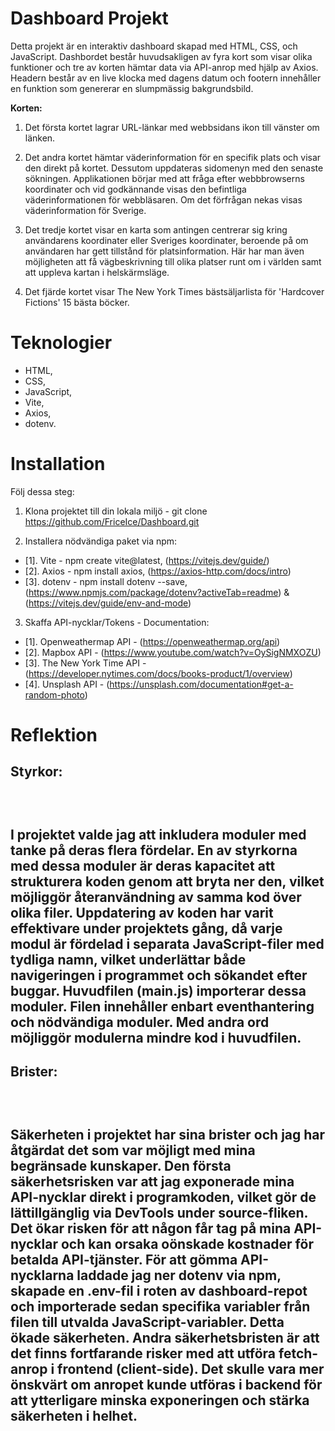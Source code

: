 # Dashboard Projekt

Detta projekt är en interaktiv dashboard skapad med HTML, CSS, och JavaScript. Dashbordet består huvudsakligen av fyra kort som visar olika funktioner och tre av korten hämtar data via API-anrop med hjälp av Axios. Headern består av en live klocka med dagens datum och footern innehåller en funktion som genererar en slumpmässig bakgrundsbild. 

<b>Korten:</b>

  1. Det första kortet lagrar URL-länkar med webbsidans ikon till vänster om länken.

  2. Det andra kortet hämtar väderinformation för en specifik plats och visar den direkt på kortet. Dessutom uppdateras sidomenyn med den senaste sökningen. Applikationen börjar med att fråga efter webbbrowserns koordinater och vid godkännande visas den befintliga väderinformationen för webbläsaren. Om det förfrågan nekas visas väderinformation för Sverige.

  3. Det tredje kortet visar en karta som antingen centrerar sig kring användarens koordinater eller Sveriges koordinater, beroende på om användaren har gett tillstånd för platsinformation. Här har man även möjligheten att få vägbeskrivning till olika platser runt om i världen samt att uppleva kartan i helskärmsläge.

  4. Det fjärde kortet visar The New York Times bästsäljarlista för 'Hardcover Fictions' 15 bästa böcker.

# Teknologier

* HTML, 
* CSS, 
* JavaScript, 
* Vite, 
* Axios, 
* dotenv.


# Installation
Följ dessa steg: 
 1. Klona projektet till din lokala miljö - git clone https://github.com/FriceIce/Dashboard.git

 2. Installera nödvändiga paket via npm:<br>
  * [1]. Vite - npm create vite@latest, (https://vitejs.dev/guide/)<br>
  * [2]. Axios - npm install axios, (https://axios-http.com/docs/intro)<br>
  * [3]. dotenv - npm install dotenv --save, (https://www.npmjs.com/package/dotenv?activeTab=readme) & (https://vitejs.dev/guide/env-and-mode)<br>

3. Skaffa API-nycklar/Tokens - Documentation:<br>
  * [1]. Openweathermap API - (https://openweathermap.org/api)<br>
  * [2]. Mapbox API - (https://www.youtube.com/watch?v=OySigNMXOZU)<br>
  * [3]. The New York Time API - (https://developer.nytimes.com/docs/books-product/1/overview)<br>
  * [4]. Unsplash API - (https://unsplash.com/documentation#get-a-random-photo)

# Reflektion
<h2>Styrkor:<h2> <br>
<p>
  I projektet valde jag att inkludera moduler med tanke på deras flera fördelar. En av styrkorna med dessa moduler är deras kapacitet att strukturera koden genom att bryta ner den, vilket möjliggör återanvändning av samma kod över olika filer. Uppdatering av koden har varit effektivare under projektets gång, då varje modul är fördelad i separata JavaScript-filer med tydliga namn, vilket underlättar både navigeringen i programmet och sökandet efter buggar.
  Huvudfilen (main.js) importerar dessa moduler. Filen innehåller enbart eventhantering och nödvändiga moduler. Med andra ord möjliggör modulerna mindre kod i huvudfilen.
</p>

<h2>Brister:<h2> <br> 

  Säkerheten i projektet har sina brister och jag har åtgärdat det som var möjligt med mina begränsade kunskaper. Den första säkerhetsrisken var att jag exponerade mina API-nycklar direkt i programkoden, vilket gör de lättillgänglig via DevTools under source-fliken. Det ökar risken för att någon får tag på mina API-nycklar och kan orsaka oönskade kostnader för betalda API-tjänster. För att gömma API-nycklarna laddade jag ner dotenv via npm, skapade en .env-fil i roten av dashboard-repot och importerade sedan specifika variabler från filen till utvalda JavaScript-variabler. Detta ökade säkerheten.
  Andra säkerhetsbristen är att det finns fortfarande risker med att utföra fetch-anrop i frontend (client-side). Det skulle vara mer önskvärt om anropet kunde utföras i backend för att ytterligare minska exponeringen och stärka säkerheten i helhet.

